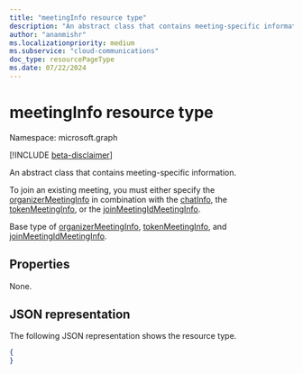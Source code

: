 ```yaml
---
title: "meetingInfo resource type"
description: "An abstract class that contains meeting-specific information."
author: "ananmishr"
ms.localizationpriority: medium
ms.subservice: "cloud-communications"
doc_type: resourcePageType
ms.date: 07/22/2024
---
```


# meetingInfo resource type

Namespace: microsoft.graph

[!INCLUDE [beta-disclaimer](../../includes/beta-disclaimer.md)]

An abstract class that contains meeting-specific information.

To join an existing meeting, you must either specify the [organizerMeetingInfo](organizermeetinginfo.md) in combination with the [chatInfo](./chatinfo.md), the [tokenMeetingInfo](tokenmeetinginfo.md), or the [joinMeetingIdMeetingInfo](joinmeetingidmeetinginfo.md).

Base type of [organizerMeetingInfo](organizermeetinginfo.md), [tokenMeetingInfo](tokenmeetinginfo.md), and [joinMeetingIdMeetingInfo](joinmeetingidmeetinginfo.md).

## Properties

None.

## JSON representation

The following JSON representation shows the resource type.

<!-- {
  "blockType": "resource",
  "optionalProperties": [

  ],
  "@odata.type": "microsoft.graph.meetingInfo"
}-->
```json
{
}
```

<!-- uuid: 8fcb5dbc-d5aa-4681-8e31-b001d5168d79
2015-10-25 14:57:30 UTC -->
<!--
{
  "type": "#page.annotation",
  "description": "meetingInfo resource",
  "keywords": "",
  "section": "documentation",
  "tocPath": "",
  "suppressions": []
}
-->
